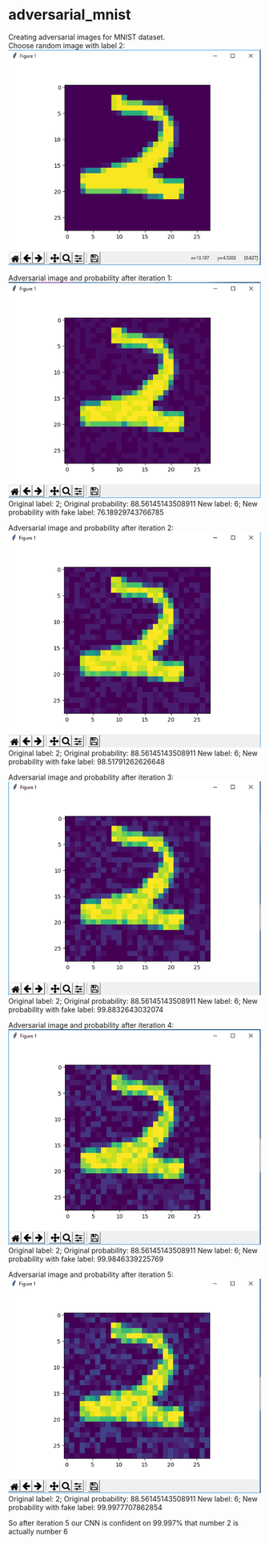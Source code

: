 # adversarial_mnist
Creating adversarial images for MNIST dataset.  
Choose random image with label 2:  
![alt text](https://github.com/pochyn/adversarial_mnist/blob/master/original.PNG)  
  
  
Adversarial image and probability after iteration 1:  
![alt text](https://github.com/pochyn/adversarial_mnist/blob/master/iter1.PNG)  
Original label: 2; Original probability: 88.56145143508911 New label: 6; New probability with fake label: 76.18929743766785  
  
  
Adversarial image and probability after iteration 2:  
![alt text](https://github.com/pochyn/adversarial_mnist/blob/master/iter2.PNG)  
Original label: 2; Original probability: 88.56145143508911 New label: 6; New probability with fake label: 98.51791262626648     
  
Adversarial image and probability after iteration 3:  
![alt text](https://github.com/pochyn/adversarial_mnist/blob/master/iter3.PNG)  
Original label: 2; Original probability: 88.56145143508911 New label: 6; New probability with fake label: 99.8832643032074      
  
Adversarial image and probability after iteration 4:  
![alt text](https://github.com/pochyn/adversarial_mnist/blob/master/iter4.PNG)  
Original label: 2; Original probability: 88.56145143508911 New label: 6; New probability with fake label: 99.9846339225769      
  
Adversarial image and probability after iteration 5:  
![alt text](https://github.com/pochyn/adversarial_mnist/blob/master/iter5.PNG)  
Original label: 2; Original probability: 88.56145143508911 New label: 6; New probability with fake label: 99.9977707862854  
  
    
So after iteration 5 our CNN is confident on 99.997% that number 2 is actually number 6  
